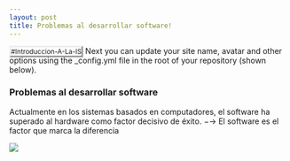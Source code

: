 ```yaml
---
layout: post
title: Problemas al desarrollar software!
---
```


<tagg style="
    font-size: 12px;
    border-style: outset;
">#Introduccion-A-La-IS</tagg> Next you can update your site name, avatar and other options using the _config.yml file in the root of your repository (shown below).

### Problemas al desarrollar software

Actualmente en los sistemas basados en computadores, el software ha
superado al hardware como factor decisivo de éxito.
−→ El software es el factor que marca la diferencia


<img style="-webkit-user-select: none;margin: auto;" src="https://scontent.fgye6-1.fna.fbcdn.net/v/t1.15752-9/117983487_666311687306278_763965705077767070_n.png?_nc_cat=104&amp;_nc_sid=b96e70&amp;_nc_ohc=pib8SSo_TpIAX_2dbDM&amp;_nc_ht=scontent.fgye6-1.fna&amp;oh=774855a6c88fe0bb904f37945faf15b4&amp;oe=5F618AF1">
